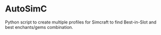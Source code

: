 AutoSimC
========

Python script to create multiple profiles for Simcraft to find Best-in-Slot and best enchants/gems combination.
